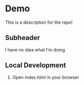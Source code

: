 # Demo

This is a description for the repo!

## Subheader

I have no idea what I'm doing

## Local Development

1. Open index.html in your browser
